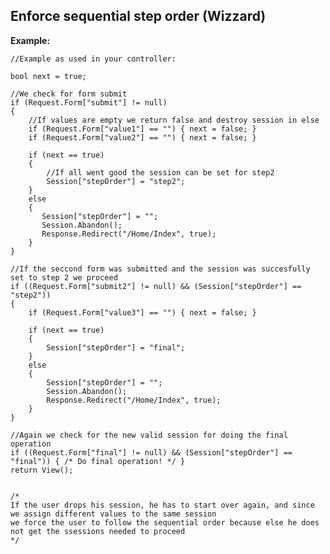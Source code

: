  
Enforce sequential step order (Wizzard)
-------

**Example:**
	
	//Example as used in your controller:
	
	bool next = true;

	//We check for form submit
	if (Request.Form["submit"] != null)
	{   
		//If values are empty we return false and destroy session in else
		if (Request.Form["value1"] == "") { next = false; }
		if (Request.Form["value2"] == "") { next = false; }

		if (next == true)
		{   
			//If all went good the session can be set for step2
			Session["stepOrder"] = "step2";
		}
		else
		{
		   Session["stepOrder"] = "";
		   Session.Abandon();
		   Response.Redirect("/Home/Index", true);
		}
	}

	//If the seccond form was submitted and the session was succesfully set to step 2 we proceed
	if ((Request.Form["submit2"] != null) && (Session["stepOrder"] == "step2"))
	{
		if (Request.Form["value3"] == "") { next = false; }

		if (next == true)
		{
			Session["stepOrder"] = "final";
		}
		else
		{
			Session["stepOrder"] = "";
			Session.Abandon();
			Response.Redirect("/Home/Index", true);
		}
	}

	//Again we check for the new valid session for doing the final operation
	if ((Request.Form["final"] != null) && (Session["stepOrder"] == "final")) { /* Do final operation! */ }
	return View();


	/*
	If the user drops his session, he has to start over again, and since we assign different values to the same session
	we force the user to follow the sequential order because else he does not get the ssessions needed to proceed 
	*/

